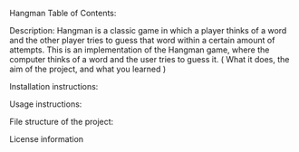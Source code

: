 Hangman
Table of Contents:

Description:
Hangman is a classic game in which a player thinks of a word and the other player tries to guess that word within a certain amount of attempts. This is an implementation of the Hangman game, where the computer thinks of a word and the user tries to guess it. ( What it does, the aim of the project, and what you learned )

Installation instructions: 

Usage instructions: 

File structure of the project: 

License information
